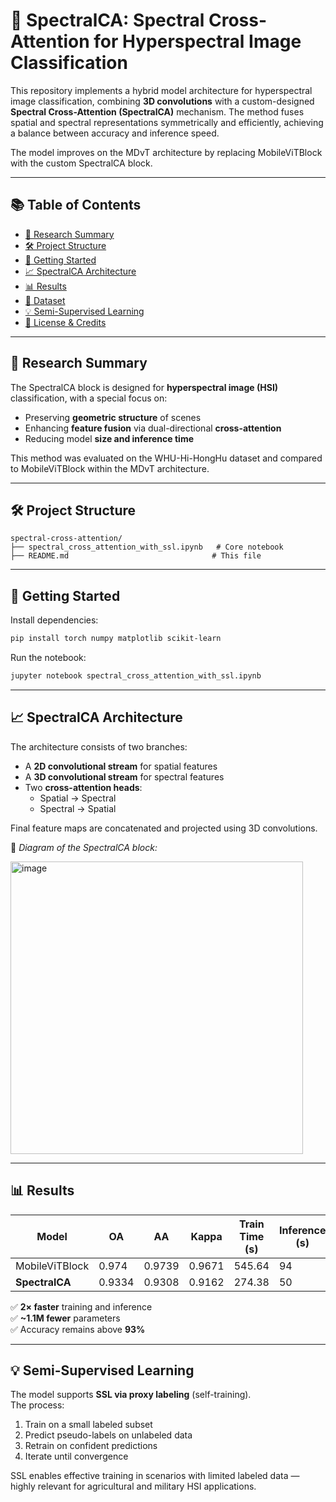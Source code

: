 # 🌌 SpectralCA: Spectral Cross-Attention for Hyperspectral Image Classification

This repository implements a hybrid model architecture for hyperspectral image classification, combining **3D convolutions** with a custom-designed **Spectral Cross-Attention (SpectralCA)** mechanism. The method fuses spatial and spectral representations symmetrically and efficiently, achieving a balance between accuracy and inference speed.

The model improves on the MDvT architecture by replacing MobileViTBlock with the custom SpectralCA block.

---

## 📚 Table of Contents

- [🧠 Research Summary](#-research-summary)
- [🛠 Project Structure](#-project-structure)
- [🚀 Getting Started](#-getting-started)
- [📈 SpectralCA Architecture](#-spectralca-architecture)
- [📊 Results](#-results)
- [🧪 Dataset](#-dataset)
- [💡 Semi-Supervised Learning](#-semi-supervised-learning)
- [📄 License & Credits](#-license--credits)

---

## 🧠 Research Summary

The SpectralCA block is designed for **hyperspectral image (HSI)** classification, with a special focus on:

- Preserving **geometric structure** of scenes
- Enhancing **feature fusion** via dual-directional **cross-attention**
- Reducing model **size and inference time**

This method was evaluated on the WHU-Hi-HongHu dataset and compared to MobileViTBlock within the MDvT architecture.

---

## 🛠 Project Structure

```
spectral-cross-attention/
├── spectral_cross_attention_with_ssl.ipynb   # Core notebook
├── README.md                                # This file
```

---

## 🚀 Getting Started

Install dependencies:

```bash
pip install torch numpy matplotlib scikit-learn
```

Run the notebook:

```bash
jupyter notebook spectral_cross_attention_with_ssl.ipynb
```

---

## 📈 SpectralCA Architecture

The architecture consists of two branches:

- A **2D convolutional stream** for spatial features
- A **3D convolutional stream** for spectral features
- Two **cross-attention heads**:
  - Spatial → Spectral
  - Spectral → Spatial

Final feature maps are concatenated and projected using 3D convolutions.

📌 *Diagram of the SpectralCA block:*

<img width="468" alt="image" src="https://github.com/user-attachments/assets/18b3beb5-64cb-4f46-ac96-f0392364eec4" />


---

## 📊 Results

| Model              | OA     | AA     | Kappa  | Train Time (s) | Inference (s) | Params (M) |
|-------------------|--------|--------|--------|----------------|----------------|-------------|
| MobileViTBlock     | 0.974  | 0.9739 | 0.9671 | 545.64         | 94             | 7.746       |
| **SpectralCA**     | 0.9334 | 0.9308 | 0.9162 | 274.38         | 50             | 6.628       |

✅ **2× faster** training and inference  
✅ **~1.1M fewer** parameters  
✅ Accuracy remains above **93%**

---

## 💡 Semi-Supervised Learning

The model supports **SSL via proxy labeling** (self-training).  
The process:

1. Train on a small labeled subset
2. Predict pseudo-labels on unlabeled data
3. Retrain on confident predictions
4. Iterate until convergence

SSL enables effective training in scenarios with limited labeled data — highly relevant for agricultural and military HSI applications.
